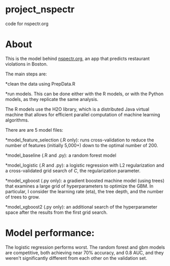 # project_nspectr
code for nspectr.org

# About

This is the model behind [nspectr.org](nspectr.org), an app that predicts restaurant violations in Boston.

The main steps are:

*clean the data using PrepData.R

*run models. This can be done either with the R models, or with the Python models, as they replicate the same analysis.

The R models use the H2O library, which is a distributed Java virtual machine that allows for efficient parallel computation of machine learning algorithms.

There are are 5 model files:

*model_feature_selection (.R only): runs cross-validation to reduce the number of features (initially 5,000+) down to the optimal number of 200.

*model_baseline (.R and .py): a random forest model

*model_logistic (.R and .py): a logistic regression with L2 regularization and a cross-validated grid search of $C$, the regularization parameter.

*model_xgboost  (.py only): a gradient boosted machine model (using trees) that examines a large grid of hyperparameters to optimize the GBM. In particular, I consider the learning rate (eta), the tree depth, and the number of trees to grow.

*model_xgboost2 (.py only): an additional search of the hyperparameter space after the results from the first grid search.

# Model performance:

The logistic regression performs worst. The random forest and gbm models are competitive, both achieving near 70% accuracy, and 0.8 AUC, and they weren't significantly different from each other on the validation set.
